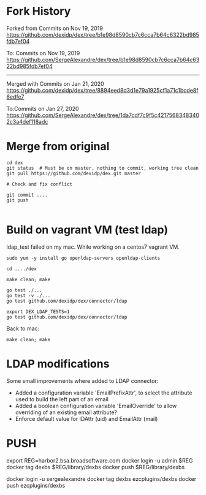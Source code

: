 # Fork History

Forked from Commits on Nov 19, 2019
https://github.com/dexidp/dex/tree/b1e98d8590cb7c6cca7b64c6322bd985fdb7ef04

To:
Commits on Nov 19, 2019
https://github.com/SergeAlexandre/dex/tree/b1e98d8590cb7c6cca7b64c6322bd985fdb7ef04


------------------------------------------------------
Merged with Commits on Jan 21, 2020
https://github.com/dexidp/dex/tree/8894eed8d3d1e79a1925cf1a71c1bcde8f6edfe7

To:Commits on Jan 27, 2020
https://github.com/SergeAlexandre/dex/tree/1da7cdf7c9f5c42175683483402c3a4def118adc



# Merge from original

```
cd dex
git status	# Must be on master, nothing to commit, working tree clean
git pull https://github.com/dexidp/dex.git master

# Check and fix conflict

git commit ....
git push


```


# Build on vagrant VM (test ldap)

ldap_test failed on my mac. While working on a centos7 vagrant VM.

    sudo yum -y install go openldap-servers openldap-clients

    cd ..../dex

    make clean; make

	go test ./...
	go test -v ./...
	go test github.com/dexidp/dex/connector/ldap
    
    export DEX_LDAP_TESTS=1
	go test github.com/dexidp/dex/connector/ldap

Back to mac:

    make clean; make


# LDAP modifications

Some small improvements where added to LDAP connector:

- Added a configuration variable 'EmailPrefixAttr', to select the attribute used to build the left part of an email
- Added a boolean configuration variable 'EmailOverride' to allow overriding of an existing email attribute?
- Enforce default value for IDAttr (uid) and EmailAttr (mail)

# PUSH

export REG=harbor2.bsa.broadsoftware.com
docker login -u admin $REG
docker tag dexbs $REG/library/dexbs
docker push $REG/library/dexbs


docker login -u sergealexandre
docker tag dexbs ezcplugins/dexbs
docker push ezcplugins/dexbs








